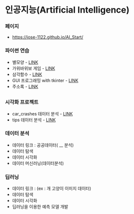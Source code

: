 # 인공지능(Artificial Intelligence)

### 페이지
  * https://jose-1122.github.io/AI_Start/

### 파이썬 연습
  * 별모양 - [LINK](https://jose-1122.github.io/AI_Start/Patterns_of_Stars.html)
  * 가위바위보 게임 - [LINK](https://jose-1122.github.io/AI_Start/RockPaperScissors.html)
  * 삼각함수 - [LINK](https://jose-1122.github.io/AI_Start/Sin_Cos_Tan_Func.html)
  * GUI 프로그래밍 with tkinter - [LINK](https://jose-1122.github.io/AI_Start/GUI_Programming_tkinter.html)
  * 주소록 - [LINK](https://jose-1122.github.io/AI_Start/Contact.html)
## 
  
  
### 시각화 프로젝트
  * car_crashes 데이터 분석 - [LINK](https://jose-1122.github.io/AI_Start/Data_Vis_01.html)
  * tips 데이터 분석 - [LINK](https://jose-1122.github.io/AI_Start/FirstStep_DataVis01.html)
  
  
  
### 데이터 분석
  * 데이터 링크 : 공공데이터( __ 분석)
  * 데이터 탐색
  * 데이터 시각화
  * 데이터 머신러닝(데이터분석)

### 딥러닝
  * 데이터 링크 : (ex : 개 고양이 이미지 데이터)
  * 데이터 탐색 
  * 데이터 시각화 
  * 딥러닝을 이용한 예측 모델 개발
  
